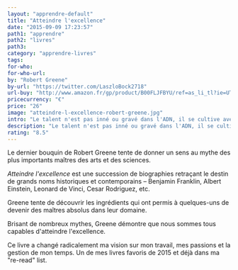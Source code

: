 ```yaml
---
layout: "apprendre-default"
title: "Atteindre l'excellence"
date: "2015-09-09 17:23:57"
path1: "apprendre"
path2: "livres"
path3:
category: "apprendre-livres"
tags:
for-who:
for-who-url:
by: "Robert Greene"
by-url: "https://twitter.com/LaszloBock2718"
url-buy: "http://www.amazon.fr/gp/product/B00FLJFBYU/ref=as_li_tl?ie=UTF8&camp=1642&creative=6746&creativeASIN=B00FLJFBYU&linkCode=as2&tag=mdw-21"
pricecurrency: "€"
price: "26"
image: "atteindre-l-excellence-robert-greene.jpg"
intro: "Le talent n'est pas inné ou gravé dans l'ADN, il se cultive avec effort et persévérance."
description: "Le talent n'est pas inné ou gravé dans l'ADN, il se cultive avec effort et persévérance."
rating: "8.5"
---
```


Le dernier bouquin de Robert Greene tente de donner un sens au mythe des plus importants maîtres des arts et des sciences.

*Atteindre l'excellence* est une succession de biographies retraçant le destin de grands noms historiques et contemporains &ndash; Benjamin Franklin, Albert Einstein, Leonard de Vinci, Cesar Rodriguez, etc.

Greene tente de découvrir les ingrédients qui ont permis à quelques-uns de devenir des maîtres absolus dans leur domaine.

Brisant de nombreux mythes, Greene démontre que nous sommes tous capables d'atteindre l'excellence.

Ce livre a changé radicalement ma vision sur mon travail, mes passions et la gestion de mon temps. Un de mes livres favoris de 2015 et déjà dans ma "re-read" list.
